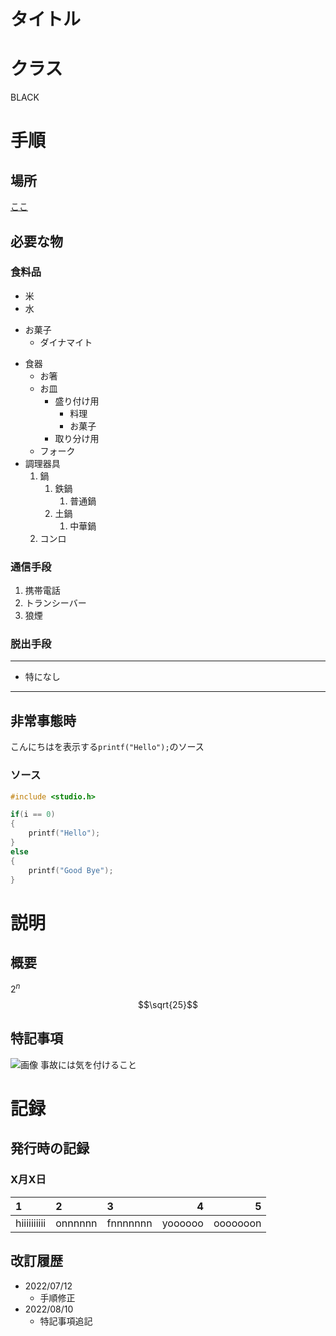 # タイトル

# クラス
BLACK

# 手順
## 場所
[ここ](https://notepm.jp/help/markdown-table)
## 必要な物
### 食料品
- 米
- 水
+ お菓子
    + ダイナマイト
* 食器
    * お箸
    * お皿
        * 盛り付け用
            * 料理
            * お菓子
        * 取り分け用
    * フォーク
* 調理器具
    1. 鍋
        1. 鉄鍋
            1. 普通鍋
        6. 土鍋
            1. 中華鍋
    2. コンロ
### 通信手段
1. 携帯電話
1. トランシーバー
2. 狼煙 
### 脱出手段
---
- 特になし
---
## 非常事態時
こんにちはを表示する`printf("Hello");`のソース
### ソース
```C
#include <studio.h>

if(i == 0)
{
    printf("Hello");
}
else
{
    printf("Good Bye");
}
```

# 説明
## 概要
$2^n$  
$$\sqrt{25}$$
## 特記事項
![画像](https://www.azciel.co.jp/wp-content/uploads/2018/08/icon_git.png)
事故には気を付けること

# 記録
## 発行時の記録
### X月X日
|1|2|3|4|5|  
|:-|:-|:-|-:|-:|
|hiiiiiiiiii|onnnnnn|fnnnnnnn|yoooooo|ooooooon|
## 改訂履歴
+ 2022/07/12
    + 手順修正
+ 2022/08/10
    + 特記事項追記
